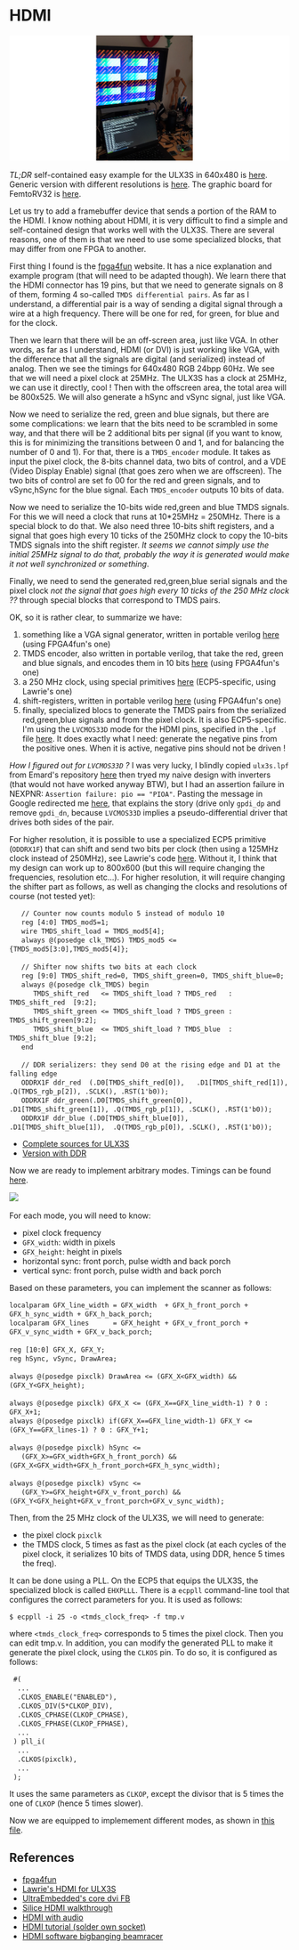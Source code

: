 HDMI
====

![](Images/HDMI.jpg)

_TL;DR_ self-contained easy example for the ULX3S in 640x480 is 
[here](https://github.com/BrunoLevy/learn-fpga/tree/master/Basic/ULX3S_hdmi).
Generic version with different resolutions is 
[here](https://github.com/BrunoLevy/learn-fpga/blob/master/Basic/ULX3S/ULX3S_hdmi/HDMI_test_hires.v).
The graphic board for FemtoRV32 is 
[here](https://github.com/BrunoLevy/learn-fpga/blob/master/FemtoRV/RTL/DEVICES/FGA.v).

Let us try to add a framebuffer device that sends a portion of the RAM
to the HDMI. I know nothing about HDMI, it is very difficult to find a
simple and self-contained design that works well with the ULX3S. There
are several reasons, one of them is that we need to use some specialized
blocks, that may differ from one FPGA to another. 

First thing I found is the [fpga4fun](https://www.fpga4fun.com/HDMI.html)
website. It has a nice explanation and example program (that will need
to be adapted though). We learn there that the HDMI connector has 19
pins, but that we need to generate signals on 8 of them, forming 4
so-called `TMDS differential pairs`. As far as I understand, a
differential pair is a way of sending a digital signal through a wire
at a high frequency. There will be one for red, for green, for blue and
for the clock. 

Then we learn that there will be an off-screen area, just like VGA. In
other words, as far as I understand, HDMI (or DVI) is just working like VGA, with
the difference that all the signals are digital (and serialized) instead
of analog. Then we see the timings for 640x480 RGB 24bpp 60Hz. We see
that we will need a pixel clock at 25MHz. The ULX3S has a clock at
25MHz, we can use it directly, cool ! Then with the offscreen area, the 
total area will be 800x525. We will also generate a hSync and vSync
signal, just like VGA.

Now we need to serialize the red, green and blue signals, but there are
some complications: we learn that the bits need to be scrambled in
some way, and that there will be 2 additional bits per signal
(if you want to know, this is for minimizing the transitions between
0 and 1, and for balancing the number of 0 and 1). For that,
there is a `TMDS_encoder` module. It takes as input the pixel clock,
the 8-bits channel data, two bits of control, and a VDE (Video Display
Enable) signal (that goes zero when we are offscreen). The two bits of
control are set fo 00 for the red and green signals, and to vSync,hSync
for the blue signal. Each `TMDS_encoder` outputs 10 bits of data.

Now we need to serialize the 10-bits wide red,green and blue TMDS
signals. For this we will need a clock that runs at 10*25MHz = 250MHz.
There is a special block to do that.
We also need three 10-bits shift registers, and a signal that goes high
every 10 ticks of the 250MHz clock to copy the 10-bits TMDS signals into
the shift register. _It seems we cannot simply use the initial 25MHz signal
to do that, probably the way it is generated would make it not well
synchronized or something_.

Finally, we need to send the generated red,green,blue serial signals and
the pixel clock _not the signal that goes high every 10 ticks of the
250 MHz clock ??_ through special blocks that correspond to TMDS pairs.

OK, so it is rather clear, to summarize we have:
 1) something like a VGA signal generator, written in portable verilog 
     [here](https://github.com/BrunoLevy/learn-fpga/blob/master/Basic/ULX3S_hdmi/HDMI_test.v)
     (using FPGA4fun's one)
 2) TMDS encoder, also written in portable verilog, that take the red, green and blue signals, and encodes them in 10 bits
     [here](https://github.com/BrunoLevy/learn-fpga/blob/master/Basic/ULX3S_hdmi/TMDS_encoder.v)
     (using FPGA4fun's one)
 3) a 250 MHz clock, using special primitives
     [here](https://github.com/BrunoLevy/learn-fpga/blob/master/Basic/ULX3S_hdmi/HDMI_clock.v)
     (ECP5-specific, using Lawrie's one)
 4) shift-registers, written in portable verilog
     [here](https://github.com/BrunoLevy/learn-fpga/blob/master/Basic/ULX3S_hdmi/HDMI_test.v)
     (using FPGA4fun's one)      
 5) finally, specialized blocs to generate the TMDS pairs from the
    serialized red,green,blue signals and from the pixel clock. It is
    also ECP5-specific. I'm using the `LVCMOS33D` mode for the HDMI
    pins, specified in the `.lpf` file
    [here](https://github.com/BrunoLevy/learn-fpga/blob/master/Basic/ULX3S_hdmi/ulx3s.lpf).
    It does exactly what I need:
    generate the negative pins from the positive ones. When it is
    active, negative pins should not be driven ! 
    
_How I figured out for `LVCMOS33D` ?_ I was very lucky, I blindly
copied `ulx3s.lpf` from Emard's repository [here](https://github.com/emard/ulx3s/blob/master/doc/constraints/ulx3s_v20.lpf)
then tryed my naive design with inverters (that would not have worked anyway BTW),
but I had an assertion failure in NEXPNR: `Assertion failure: pio == "PIOA"`. 
Pasting the message in Google redirected me [here](https://github.com/YosysHQ/nextpnr/issues/544),
that explains the story (drive only `gpdi_dp` and remove `gpdi_dn`,
because `LVCMOS33D` implies a pseudo-differential driver that drives both
sides of the pair.
  
  
For higher resolution, it is possible to use a specialized ECP5
primitive (`ODDRX1F`) that can shift and send two bits per clock (then using a
125MHz clock instead of 250MHz), see Lawrie's code
[here](https://github.com/lawrie/ulx3s_examples/blob/master/hdmi/fake_differential.v).
Without it, I think that my design can work up to 800x600 (but this will require
changing the frequencies, resolution etc...). For higher resolution,
it will require changing the shifter part as follows, as well as
changing the clocks and resolutions of course (not tested yet):
```
   // Counter now counts modulo 5 instead of modulo 10
   reg [4:0] TMDS_mod5=1;
   wire TMDS_shift_load = TMDS_mod5[4];
   always @(posedge clk_TMDS) TMDS_mod5 <= {TMDS_mod5[3:0],TMDS_mod5[4]};
   
   // Shifter now shifts two bits at each clock
   reg [9:0] TMDS_shift_red=0, TMDS_shift_green=0, TMDS_shift_blue=0;
   always @(posedge clk_TMDS) begin
      TMDS_shift_red   <= TMDS_shift_load ? TMDS_red   : TMDS_shift_red  [9:2];
      TMDS_shift_green <= TMDS_shift_load ? TMDS_green : TMDS_shift_green[9:2];
      TMDS_shift_blue  <= TMDS_shift_load ? TMDS_blue  : TMDS_shift_blue [9:2];
   end
   
   // DDR serializers: they send D0 at the rising edge and D1 at the falling edge
   ODDRX1F ddr_red  (.D0[TMDS_shift_red[0]),   .D1[TMDS_shift_red[1]),   .Q(TMDS_rgb_p[2]), .SCLK(), .RST(1'b0));
   ODDRX1F ddr_green(.D0[TMDS_shift_green[0]), .D1[TMDS_shift_green[1]), .Q(TMDS_rgb_p[1]), .SCLK(), .RST(1'b0));
   ODDRX1F ddr_blue (.D0[TMDS_shift_blue[0]),  .D1[TMDS_shift_blue[1]),  .Q(TMDS_rgb_p[0]), .SCLK(), .RST(1'b0));   

```

- [Complete sources for ULX3S](https://github.com/BrunoLevy/learn-fpga/blob/master/Basic/ULX3S/ULX3S_hdmi/HDMI_test.v)
- [Version with DDR](https://github.com/BrunoLevy/learn-fpga/blob/master/Basic/ULX3S/ULX3S_hdmi/HDMI_test_DDR.v)

Now we are ready to implement arbitrary modes. Timings can be found [here](http://tinyvga.com/vga-timing).

![](https://github.com/BrunoLevy/learn-fpga/blob/master/Basic/FOMU/FOMU_VGA/Images/vga_mode.png)

For each mode, you will need to know:
- pixel clock frequency
- `GFX_width`: width in pixels
- `GFX_height`: height in pixels
- horizontal sync: front porch, pulse width and back porch
- vertical sync: front porch, pulse width and back porch

Based on these parameters, you can implement the scanner as follows:
```
localparam GFX_line_width = GFX_width  + GFX_h_front_porch + GFX_h_sync_width + GFX_h_back_porch;
localparam GFX_lines      = GFX_height + GFX_v_front_porch + GFX_v_sync_width + GFX_v_back_porch;

reg [10:0] GFX_X, GFX_Y;
reg hSync, vSync, DrawArea;

always @(posedge pixclk) DrawArea <= (GFX_X<GFX_width) && (GFX_Y<GFX_height);

always @(posedge pixclk) GFX_X <= (GFX_X==GFX_line_width-1) ? 0 : GFX_X+1;
always @(posedge pixclk) if(GFX_X==GFX_line_width-1) GFX_Y <= (GFX_Y==GFX_lines-1) ? 0 : GFX_Y+1;

always @(posedge pixclk) hSync <= 
   (GFX_X>=GFX_width+GFX_h_front_porch) && (GFX_X<GFX_width+GFX_h_front_porch+GFX_h_sync_width);
   
always @(posedge pixclk) vSync <= 
   (GFX_Y>=GFX_height+GFX_v_front_porch) && (GFX_Y<GFX_height+GFX_v_front_porch+GFX_v_sync_width);
```


Then, from the 25 MHz clock of the ULX3S, we will need to generate:
- the pixel clock `pixclk`
- the TMDS clock, 5 times as fast as the pixel clock (at each cycles
  of the pixel clock, it serializes 10 bits of TMDS data, using DDR,
  hence 5 times the freq).

It can be done using a PLL. On the ECP5 that equips the ULX3S, the
specialized block is called `EHXPLLL`. There is a `ecppll` command-line 
tool that configures the correct parameters for you. It is used as
follows:

```
$ ecppll -i 25 -o <tmds_clock_freq> -f tmp.v
```
where `<tmds_clock_freq>` corresponds to 5 times the pixel clock. Then
you can edit tmp.v. In addition, you can modify the generated PLL to
make it generate the pixel clock, using the `CLKOS` pin. To do so,
it is configured as follows:
```
 #(
  ...
  .CLKOS_ENABLE("ENABLED"),
  .CLKOS_DIV(5*CLKOP_DIV),
  .CLKOS_CPHASE(CLKOP_CPHASE),
  .CLKOS_FPHASE(CLKOP_FPHASE),
  ...
 ) pll_i(
  ...
  .CLKOS(pixclk),  
  ...
 );
```
It uses the same parameters as `CLKOP`, except the divisor that is 5
times the one of `CLKOP` (hence 5 times slower).

Now we are equipped to implemement different modes, as shown in 
[this file](https://github.com/BrunoLevy/learn-fpga/blob/master/Basic/ULX3S/ULX3S_hdmi/HDMI_test_hires.v).

References
----------
- [fpga4fun](https://www.fpga4fun.com/HDMI.html)
- [Lawrie's HDMI for ULX3S](https://github.com/lawrie/ulx3s_examples/blob/master/hdmi/)
- [UltraEmbedded's core dvi FB](https://github.com/ultraembedded/core_dvi_framebuffer/blob/master/src_v/dvi.v)
- [Silice HDMI walkthrough](https://github.com/sylefeb/Silice/tree/master/projects/hdmi_test)
- [HDMI with audio](https://github.com/hdl-util/hdmi/)
- [HDMI tutorial (solder own socket)](https://purisa.me/blog/hdmi-on-fpga/)
- [HDMI software bigbanging beamracer](https://github.com/Wren6991/picodvi)